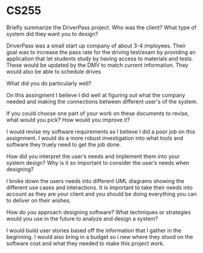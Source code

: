 # CS255

Briefly summarize the DriverPass project. Who was the client? What type of system did they want you to design?

DriverPass was a small start up company of about 3-4 imployees. Their goal was to increase the pass rate for the driving test/exam by providing an application that let students study by having access to materials and tests. These would be updated by the DMV to match current information. They would also be able to schedule drives 

What did you do particularly well?

On this assingment I believe I did well at figuring out what the company needed and making the connections between different user's of the system.

If you could choose one part of your work on these documents to revise, what would you pick? How would you improve it?

I would revise my software requirements as I believe I did a poor job on this assignment. I would do a more robust investigation into what tools and software they truely need to get the job done. 

How did you interpret the user’s needs and implement them into your system design? Why is it so important to consider the user’s needs when designing?

I broke down the users needs into different UML diagrams showing the different use cases and interactions. It is important to take their needs into account as they are your client and you should be doing everything you can to deliver on their wishes.

How do you approach designing software? What techniques or strategies would you use in the future to analyze and design a system?

I would build user stories based off the information that I gather in the beginning. I would also bring in a budget so i new where they stood on the software cost and what they needed to make this project work. 
